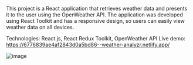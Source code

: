 This project is a React application that retrieves weather data and presents it to the user using the OpenWeather API. The application was developed using React Toolkit and has a responsive design, so users can easily view weather data on all devices.

Technologies: React.js, React Redux Toolkit, OpenWeather API
Live demo: https://6776839ae4af2843d0a5bd86--weather-analyzr.netlify.app/

![image](https://github.com/user-attachments/assets/e5d46219-7ff4-4591-8429-be46155a38db)
